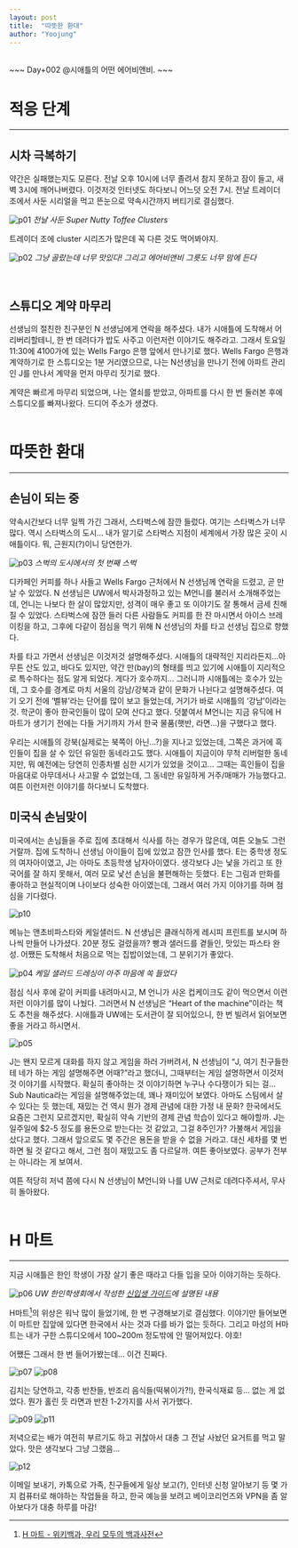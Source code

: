 ```yaml
---
layout: post
title:  "따뜻한 환대"
author: "Yoojung"
---
```

<br>
~~~
Day+002 @시애틀의 어떤 에어비앤비.
~~~
<br>

# 적응 단계
---
## 시차 극복하기
약간은 실패했는지도 모른다. 전날 오후 10시에 너무 졸려서 참지 못하고 잠이 들고, 새벽 3시에 깨어나버렸다. 이것저것 인터넷도 하다보니 어느덧 오전 7시. 전날 트레이더 조에서 사둔 시리얼을 먹고 뜬눈으로 약속시간까지 버티기로 결심했다.

![p01]({{site.url}}/assets/2018-02-24-p01.jpg)
_전날 사둔 Super Nutty Toffee Clusters_

트레이더 조에 cluster 시리즈가 많은데 꼭 다른 것도 먹어봐야지. 

![p02]({{site.url}}/assets/2018-02-24-p02.JPG)
_그냥 골랐는데 너무 맛있다! 그리고 에어비앤비 그릇도 너무 맘에 든다_

<br>

## 스튜디오 계약 마무리
선생님의 절친한 친구분인 N 선생님에게 연락을 해주셨다. 내가 시애틀에 도착해서 어리버리할테니, 한 번 데려다가 밥도 사주고 이런저런 이야기도 해주라고. 그래서 토요일 11:30에 4100가에 있는 Wells Fargo 은행 앞에서 만나기로 했다. Wells Fargo 은행과 계약하기로 한 스튜디오는 1분 거리였으므로, 나는 N선생님을 만나기 전에 아파트 관리인 J를 만나서 계약을 먼저 마무리 짓기로 했다. 

계약은 빠르게 마무리 되었으며, 나는 열쇠를 받았고, 아파트를 다시 한 번 둘러본 후에 스튜디오를 빠져나왔다. 드디어 주소가 생겼다. 
<br>
<br>

# 따뜻한 환대
---
## 손님이 되는 중
약속시간보다 너무 일찍 가긴 그래서, 스타벅스에 잠깐 들렀다. 여기는 스타벅스가 너무 많다. 역시 스타벅스의 도시... 내가 알기로 스타벅스 지점이 세계에서 가장 많은 곳이 시애틀이다. 뭐, 근원지(?)이니 당연한가.

![p03]({{site.url}}/assets/2018-02-24-p03.JPG)
_스벅의 도시에서의 첫 번째 스벅_

디카페인 커피를 하나 사들고 Wells Fargo 근처에서 N 선생님께 연락을 드렸고, 곧 만날 수 있었다. N 선생님은 UW에서 박사과정하고 있는 M언니를 불러서 소개해주었는데, 언니는 나보다 한 살이 많았지만, 성격이 매우 좋고 또 이야기도 잘 통해서 금세 친해질 수 있었다. 스타벅스에 잠깐 들러 다른 사람들도 커피를 한 잔 마시면서 아이스 브레이킹을 하고, 그후에 다같이 점심을 먹기 위해 N 선생님의 차를 타고 선생님 집으로 향했다.

차를 타고 가면서 선생님은 이것저것 설명해주셨다. 시애틀의 대략적인 지리라든지...아무튼 산도 있고, 바다도 있지만, 약간 만(bay)의 형태를 띄고 있기에 시애틀이 지리적으로 특수하다는 점도 알게 되었다. 게다가 호수까지... 그러니까 시애틀에는 호수가 있는데, 그 호수를 경계로 마치 서울의 강남/강북과 같이 문화가 나뉜다고 설명해주셨다. 여기 오기 전에 ‘벨뷰’라는 단어를 많이 보고 들었는데, 거기가 바로 시애틀의 ‘강남’이라는 것. 학군이 좋아 한국인들이 많이 모여 산다고 했다. 덧붙여서 M언니는 지금 유딕에 H 마트가 생기기 전에는 다들 거기까지 가서 한국 물품(햇반, 라면...)을 구했다고 했다. 

우리는 시애틀의 강북(실제로는 북쪽이 아닌...?)을 지나고 있었는데, 그쪽은 과거에 흑인들이 집을 살 수 있던 유일한 동네라고도 했다. 시애틀이 지금이야 무척 리버럴한 동네지만, 뭐 예전에는 당연히 인종차별 심한 시기가 있었을 것이고... 그때는 흑인들이 집을 마음대로 아무데서나 사고팔 수 없었는데, 그 동네만 유일하게 거주/매매가 가능했다고. 여튼 이런저런 이야기를 하다보니 도착했다.

## 미국식 손님맞이
미국에서는 손님들을 주로 집에 초대해서 식사를 하는 경우가 많은데, 여튼 오늘도 그런 거랄까. 집에 도착하니 선생님 아이들이 집에 있었고 잠깐 인사를 했다. E는 중학생 정도의 여자아이였고, J는 아마도 초등학생 남자아이였다. 생각보다 J는 낯을 가리고 또 한국어를 잘 하지 못해서, 여러 모로 낯선 손님을 불편해하는 듯했다. E는 그림과 만화를 좋아하고 현실적이며 나이보다 성숙한 아이였는데, 그래서 여러 가지 이야기를 하며 점심을 기다렸다.

![p10]({{site.url}}/assets/2018-02-24-p10.JPG)

메뉴는 앤초비파스타와 케일샐러드. N 선생님은 클래식하게 레시피 프린트를 보시며 하나씩 만들어 나가셨다. 20분 정도 걸렸을까? 빵과 샐러드를 곁들인, 맛있는 파스타 완성. 어쨌든 도착해서 처음으로 먹는 집밥이었는데, 그 분위기가 좋았다.

![p04]({{site.url}}/assets/2018-02-24-p04.JPG)
_케일 샐러드 드레싱이 아주 마음에 쏙 들었다_

점심 식사 후에 같이 커피를 내려마시고, M 언니가 사온 컵케이크도 같이 먹으면서 이런저런 이야기를 많이 나눴다. 그러면서 N 선생님은 “Heart of the machine”이라는 책도 추천을 해주셨다. 시애틀과 UW에는 도서관이 잘 되어있으니, 한 번 빌려서 읽어보면 좋을 거라고 하시면서. 

![p05]({{site.url}}/assets/2018-02-24-p05.JPG)

J는 왠지 모르게 대화를 하지 않고 게임을 하러 가버려서, N 선생님이 “J, 여기 친구들한테 네가 하는 게임 설명해주면 어때?”라고 했더니, 그때부터는 게임 설명하면서 이것저것 이야기를 시작했다. 확실히 좋아하는 것 이야기하면 누구나 수다쟁이가 되는 걸... Sub Nautica라는 게임을 설명해주었는데, 꽤나 재미있어 보였다. 아마도 스팀에서 살 수 있다는 듯 했는데, 재밌는 건 역시 뭔가 경제 관념에 대한 가정 내 문화? 한국에서도 요즘은 그런지 모르겠지만, 확실히 약속 기반의 경제 관념 학습이 있다고 해야할까. J는 일주일에 $2-5 정도를 용돈으로 받는다는 것 같았고, 그걸 8주인가? 가불해서 게임을 샀다고 했다. 그래서 앞으로도 몇 주간은 용돈을 받을 수 없을 거라고. 대신 세차를 몇 번 하면 될 것 같다고 해서, 그런 점이 재밌고도 좀 다르달까. 여튼 좋아보였다. 공부가 전부는 아니라는 게 보여서. 

여튼 적당히 저녁 쯤에 다시 N 선생님이 M언니와 나를 UW 근처로 데려다주셔서, 무사히 돌아왔다.
<br>
<br>
# H 마트
---
지금 시애틀은 한인 학생이 가장 살기 좋은 때라고 다들 입을 모아 이야기하는 듯하다.

![p06]({{site.url}}/assets/2018-02-24-p06.jpg)
_UW 한인학생회에서 작성한 [신입생 가이드](https://docs.google.com/document/d/1GyTgJefg8zhS0sv_VPXz8ioKG056ebJBax2Y2JB2bCs/edit#heading=h.p47v53gr0ug)에 설명된 내용_


H마트[^1]의 위상은 워낙 많이 들었기에, 한 번 구경해보기로 결심했다. 이야기만 들어보면 이 마트만 집앞에 있다면 한국에서 사는 것과 다를 바가 없는 듯하다. 그리고 마성의 H마트는 내가 구한 스튜디오에서 100~200m 정도밖에 안 떨어져있다. 야호!

[^1]: [H 마트 - 위키백과, 우리 모두의 백과사전](https://ko.wikipedia.org/wiki/H_%EB%A7%88%ED%8A%B8)

어쨌든 그래서 한 번 들어가봤는데... 이건 진짜다.

![p07]({{site.url}}/assets/2018-02-24-p07.JPG)
![p08]({{site.url}}/assets/2018-02-24-p08.JPG)

김치는 당연하고, 각종 반찬들, 반조리 음식들(떡볶이가?!), 한국식재료 등... 없는 게 없었다. 뭔가 홀린 듯 라면과 반찬 1-2가지를 사서 귀가했다. 

![p09]({{site.url}}/assets/2018-02-24-p09.JPG)
![p11]({{site.url}}/assets/2018-02-24-p11.JPG)

저녁으로는 배가 여전히 부르기도 하고 귀찮아서 대충 그 전날 사놨던 요거트를 먹고 말았다. 맛은 생각보다 그냥 그랬음...

![p12]({{site.url}}/assets/2018-02-24-p12.JPG)

이메일 보내기, 카톡으로 가족, 친구들에게 일상 보고(?), 인터넷 신청 알아보기 등 몇 가지 컴퓨터로 해야하는 작업들을 하고, 한국 예능을 보려고 베이코리언즈와 VPN을 좀 알아보다가 대충 하루를 마감!
